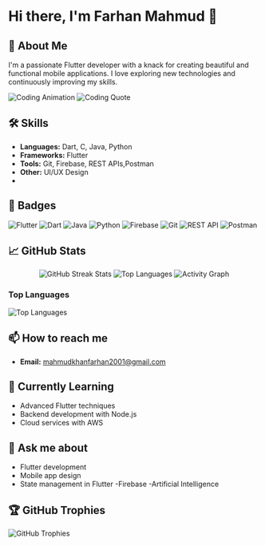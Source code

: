 # Hi there, I'm Farhan Mahmud 👋

## 🚀 About Me
I'm a passionate Flutter developer with a knack for creating beautiful and functional mobile applications. I love exploring new technologies and continuously improving my skills.

<img alt="Coding Animation" src="https://media.giphy.com/media/13HgwGsXF0aiGY/giphy.gif">

<img alt="Coding Quote" src="https://readme-typing-svg.herokuapp.com/?font=Fira+Code&size=22&duration=4000&color=F70000&width=600&lines=Code+is+like+humor.%20When+you+explain+it,+it's+bad.">

## 🛠 Skills

- **Languages:** Dart, C, Java, Python
- **Frameworks:** Flutter
- **Tools:** Git, Firebase, REST APIs,Postman
- **Other:** UI/UX Design
- 
## 🏅 Badges
![Flutter](https://img.shields.io/badge/Flutter-02569B?style=for-the-badge&logo=flutter&logoColor=white)
![Dart](https://img.shields.io/badge/Dart-0175C2?style=for-the-badge&logo=dart&logoColor=white)
![Java](https://img.shields.io/badge/Java-007396?style=for-the-badge&logo=java&logoColor=white)
![Python](https://img.shields.io/badge/Python-3776AB?style=for-the-badge&logo=python&logoColor=white)
![Firebase](https://img.shields.io/badge/Firebase-FFCA28?style=for-the-badge&logo=firebase&logoColor=white)
![Git](https://img.shields.io/badge/Git-F05032?style=for-the-badge&logo=git&logoColor=white)
![REST API](https://img.shields.io/badge/REST%20API-FF6F00?style=for-the-badge&logo=rest&logoColor=white)
![Postman](https://img.shields.io/badge/Postman-FF6C37?style=for-the-badge&logo=postman&logoColor=white)


## 📈 GitHub Stats


<div align="center">
  <!-- GitHub Streak Stats -->
 <img src="https://streak-stats.demolab.com?user=farhanmahmud21&theme=algolia&hide_border=true" alt="GitHub Streak Stats" />

  <!-- Most Used Languages -->
  <img src="https://github-readme-stats.vercel.app/api/top-langs/?username=farhanmahmud21&theme=algolia&hide_border=true&layout=compact" alt="Top Languages" />

  <!-- Activity Graph -->
  <img src="https://github-readme-activity-graph.vercel.app/graph?username=farhanmahmud21&theme=react-dark&hide_border=true" alt="Activity Graph" />
</div>

### Top Languages
<img alt="Top Languages" src="https://github-readme-stats.vercel.app/api/top-langs/?username=farhanmahmud21&layout=compact&theme=radical">

## 📫 How to reach me
- **Email:** mahmudkhanfarhan2001@gmail.com

## 🌱 Currently Learning
- Advanced Flutter techniques
- Backend development with Node.js
- Cloud services with AWS

## 💬 Ask me about
- Flutter development
- Mobile app design
- State management in Flutter
-Firebase
-Artificial  Intelligence 

## 🏆 GitHub Trophies

<img alt="GitHub Trophies" src="https://github-profile-trophy.vercel.app/?username=farhanmahmud21&theme=radical&no-frame=true&margin-w=15&margin-h=15">




